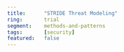 ```yaml
---
title:      "STRIDE Threat Modeling"
ring:       trial
segment:    methods-and-patterns
tags:       [security]
featured:   false
---
```

